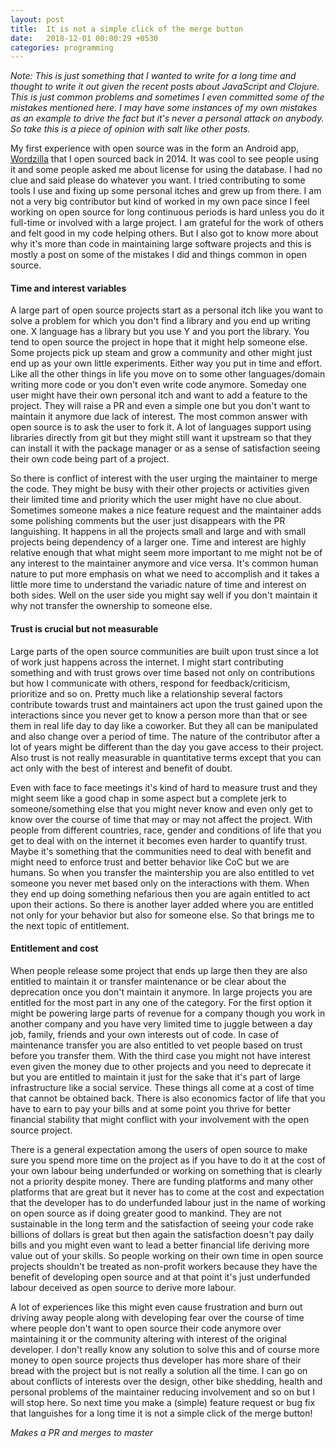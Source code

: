 ```yaml
---
layout: post
title:  It is not a simple click of the merge button
date:   2018-12-01 00:00:29 +0530
categories: programming
---
```


_Note: This is just something that I wanted to write for a long time and thought to write it out given the recent posts about JavaScript and Clojure. This is just common problems and sometimes I even committed some of the mistakes mentioned here. I may have some instances of my own mistakes as an example to drive the fact but it's never a personal attack on anybody. So take this is a piece of opinion with salt like other posts._

My first experience with open source was in the form an Android app, [Wordzilla](https://github.com/tirkarthi/Wordzilla) that I open sourced back in 2014. It was cool to see people using it and some people asked me about license for using the database. I had no clue and said please do whatever you want. I tried contributing to some tools I use and fixing up some personal itches and grew up from there. I am not a very big contributor but kind of worked in my own pace since I feel working on open source for long continuous periods is hard unless you do it full-time or involved with a large project. I am grateful for the work of others and felt good in my code helping others. But I also got to know more about why it's more than code in maintaining large software projects and this is mostly a post on some of the mistakes I did and things common in open source.

#### Time and interest variables

A large part of open source projects start as a personal itch like you want to solve a problem for which you don't find a library and you end up writing one. X language has a library but you use Y and you port the library. You tend to open source the project in hope that it might help someone else. Some projects pick up steam and grow a community and other might just end up as your own little experiments. Either way you put in time and effort. Like all the other things in life you move on to some other languages/domain writing more code or you don't even write code anymore. Someday one user might have their own personal itch and want to add a feature to the project. They will raise a PR and even a simple one but you don't want to maintain it anymore due lack of interest. The most common answer with open source is to ask the user to fork it. A lot of languages support using libraries directly from git but they might still want it upstream so that they can install it with the package manager or as a sense of satisfaction seeing their own code being part of a project.

So there is conflict of interest with the user urging the maintainer to merge the code. They might be busy with their other projects or activities given their limited time and priority which the user might have no clue about. Sometimes someone makes a nice feature request and the maintainer adds some polishing comments but the user just disappears with the PR languishing. It happens in all the projects small and large and with small projects being dependency of a larger one. Time and interest are highly relative enough that what might seem more important to me might not be of any interest to the maintainer anymore and vice versa. It's common human nature to put more emphasis on what we need to accomplish and it takes a little more time to understand the variadic nature of time and interest on both sides. Well on the user side you might say well if you don't maintain it why not transfer the ownership to someone else.

#### Trust is crucial but not measurable

Large parts of the open source communities are built upon trust since a lot of work just happens across the internet. I might start contributing something and with trust grows over time based not only on contributions but how I communicate with others, respond for feedback/criticism, prioritize and so on. Pretty much like a relationship several factors contribute towards trust and maintainers act upon the trust gained upon the interactions since you never get to know a person more than that or see them in real life day to day like a coworker. But they all can be manipulated and also change over a period of time. The nature of the contributor after a lot of years might be different than the day you gave access to their project. Also trust is not really measurable in quantitative terms except that you can act only with the best of interest and benefit of doubt.

Even with face to face meetings it's kind of hard to measure trust and they might seem like a good chap in some aspect but a complete jerk to someone/something else that you might never know and even only get to know over the course of time that may or may not affect the project. With people from different countries, race, gender and conditions of life that you get to deal with on the internet it becomes even harder to quantify trust. Maybe it's something that the communities need to deal with benefit and might need to enforce trust and better behavior like CoC but we are humans. So when you transfer the maintership you are also entitled to vet someone you never met based only on the interactions with them. When they end up doing something nefarious then you are again entitled to act upon their actions. So there is another layer added where you are entitled not only for your behavior but also for someone else. So that brings me to the next topic of entitlement.

#### Entitlement and cost

When people release some project that ends up large then they are also entitled to maintain it or transfer maintenance or be clear about the deprecation once you don't maintain it anymore. In large projects you are entitled for the most part in any one of the category. For the first option it might be powering large parts of revenue for a company though you work in another company and you have very limited time to juggle between a day job, family, friends and your own interests out of code. In case of maintenance transfer you are also entitled to vet people based on trust before you transfer them. With the third case you might not have interest even given the money due to other projects and you need to deprecate it but you are entitled to maintain it just for the sake that it's part of large infrastructure like a social service. These things all come at a cost of time that cannot be obtained back. There is also economics factor of life that you have to earn to pay your bills and at some point you thrive for better financial stability that might conflict with your involvement with the open source project.

There is a general expectation among the users of open source to make sure you spend more time on the project as if you have to do it at the cost of your own labour being underfunded or working on something that is clearly not a priority despite money. There are funding platforms and many other platforms that are great but it never has to come at the cost and expectation that the developer has to do underfunded labour just in the name of working on open source as if doing greater good to mankind. They are not sustainable in the long term and the satisfaction of seeing your code rake billions of dollars is great but then again the satisfaction doesn't pay daily bills and you might even want to lead a better financial life deriving more value out of your skills. So people working on their own time in open source projects shouldn't be treated as non-profit workers because they have the benefit of developing open source and at that point it's just underfunded labour deceived as open source to derive more labour.

A lot of experiences like this might even cause frustration and burn out driving away people along with developing fear over the course of time where people don't want to open source their code anymore over maintaining it or the community altering with interest of the original developer. I don't really know any solution to solve this and of course more money to open source projects thus developer has more share of their bread with the project but is not really a solution all the time. I can go on about conflicts of interests over the design, other bike shedding, health and personal problems of the maintainer reducing involvement and so on but I will stop here. So next time you make a (simple) feature request or bug fix that languishes for a long time it is not a simple click of the merge button!

_Makes a PR and merges to master_
